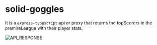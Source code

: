 # solid-goggles

It is a `express-typescript` api or proxy that returns the topScorers in the premireLeague with their player stats.

![API_RESPONSE](https://github.com/khushalbhardwaj-0111/playerStat/blob/master/assets/images/Screenshot%20from%202021-09-18%2012-01-26.png)
